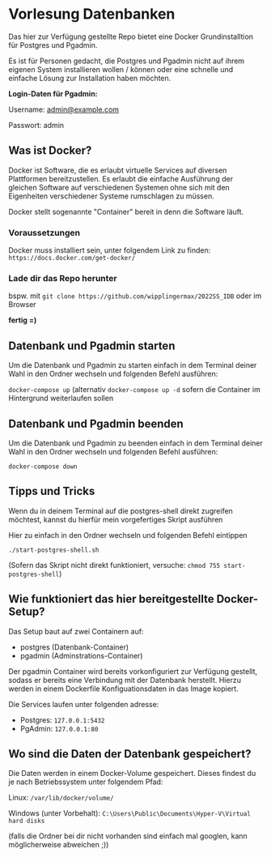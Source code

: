 # Vorlesung Datenbanken

Das hier zur Verfügung gestellte Repo bietet eine Docker Grundinstalltion für Postgres und Pgadmin.

Es ist für Personen gedacht, die Postgres und Pgadmin nicht auf ihrem eigenen System installieren wollen / können oder eine schnelle und einfache Lösung zur Installation haben möchten.

**Login-Daten für Pgadmin:**

Username: admin@example.com

Passwort: admin

## Was ist Docker?

Docker ist Software, die es erlaubt virtuelle Services auf diversen Plattformen bereitzustellen. Es erlaubt die einfache Ausführung der gleichen Software auf verschiedenen Systemen ohne sich mit den Eigenheiten verschiedener Systeme rumschlagen zu müssen.

Docker stellt sogenannte "Container" bereit in denn die Software läuft.

### Voraussetzungen
Docker muss installiert sein, unter folgendem Link zu finden:
```https://docs.docker.com/get-docker/```

### Lade dir das Repo herunter
bspw. mit 
```git clone https://github.com/wipplingermax/2022SS_IDB```
oder im Browser

**fertig =)** 

## Datenbank und Pgadmin starten

Um die Datenbank und Pgadmin zu starten einfach in dem Terminal deiner Wahl in den Ordner wechseln und folgenden Befehl ausführen:

```docker-compose up``` (alternativ ```docker-compose up -d``` sofern die Container im Hintergrund weiterlaufen sollen

## Datenbank und Pgadmin beenden 

Um die Datenbank und Pgadmin zu beenden einfach in dem Terminal deiner Wahl in den Ordner wechseln und folgenden Befehl ausführen:

```docker-compose down```

## Tipps und Tricks

Wenn du in deinem Terminal auf die postgres-shell direkt zugreifen möchtest, kannst du hierfür mein vorgefertiges Skript ausführen

Hier zu einfach in den Ordner wechseln und folgenden Befehl eintippen

```./start-postgres-shell.sh```


(Sofern das Skript nicht direkt funktioniert, versuche: ```chmod 755 start-postgres-shell```)

## Wie funktioniert das hier bereitgestellte Docker-Setup?

Das Setup baut auf zwei Containern auf:
- postgres (Datenbank-Container)
- pgadmin (Adminstrations-Container)

Der pgadmin Container wird bereits vorkonfiguriert zur Verfügung gestellt, sodass er bereits eine Verbindung mit der Datenbank herstellt.
Hierzu werden in einem Dockerfile Konfiguationsdaten in das Image kopiert.

Die Services laufen unter folgenden adresse:
- Postgres: ```127.0.0.1:5432```
- PgAdmin: ```127.0.0.1:80```

## Wo sind die Daten der Datenbank gespeichert?

Die Daten werden in einem Docker-Volume gespeichert. 
Dieses findest du je nach Betriebssystem unter folgendem Pfad:

Linux: ```/var/lib/docker/volume/```

Windows (unter Vorbehalt): ```C:\Users\Public\Documents\Hyper-V\Virtual hard disks``` 

(falls die Ordner bei dir nicht vorhanden sind einfach mal googlen, kann möglicherweise abweichen ;))




